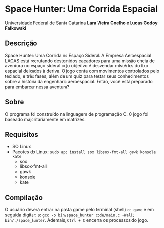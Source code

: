 # Space Hunter: Uma Corrida Espacial

Universidade Federal de Santa Catarina
**Lara Vieira Coelho e Lucas Godoy Falkowski**


## Descrição
Space Hunter: Uma Corrida no Espaço Sideral. A Empresa Aeroespacial LACAS está recrutando destemidos caçadores para uma missão cheia de aventura no espaço sideral cujo objetivo é desvendar mistérios do lixo espacial deixados à deriva. O jogo conta com movimentos controlados pelo teclado, e três fases, além de um quiz para testar seus conhecimentos sobre a história da engenharia aeroespacial. Então, você está preparado para embarcar nessa aventura?

## Sobre
O programa foi construído na linguagem de programação C. O jogo foi baseado majoritariamente em matrizes.

## Requisitos

-   SO Linux
-   Pacotes do Linux:  `sudo apt install sox libsox-fmt-all gawk konsole kate`
    -   sox
    -   libsox-fmt-all
    -   gawk
    -   konsole
    -   kate


## Compilação
O usuário deverá entrar na pasta game pelo terminal (shell) `cd game` e em seguida digitar: s:  `gcc -o bin/space_hunter code/main.c -Wall; bin/./space_hunter`. Ademais, `Ctrl + C` encerra os processos do jogo.

